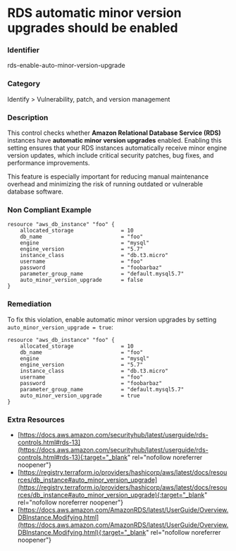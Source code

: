 # RDS automatic minor version upgrades should be enabled

### Identifier

rds-enable-auto-minor-version-upgrade

### Category

Identify > Vulnerability, patch, and version management

### Description

This control checks whether **Amazon Relational Database Service (RDS)** instances have **automatic minor version upgrades** enabled. Enabling this setting ensures that your RDS instances automatically receive minor engine version updates, which include critical security patches, bug fixes, and performance improvements.

This feature is especially important for reducing manual maintenance overhead and minimizing the risk of running outdated or vulnerable database software.

### Non Compliant Example

``` hcl
resource "aws_db_instance" "foo" {
    allocated_storage               = 10
    db_name                         = "foo"
    engine                          = "mysql"
    engine_version                  = "5.7"
    instance_class                  = "db.t3.micro"
    username                        = "foo"
    password                        = "foobarbaz"
    parameter_group_name            = "default.mysql5.7"
    auto_minor_version_upgrade      = false
}
```

### Remediation

To fix this violation, enable automatic minor version upgrades by setting `auto_minor_version_upgrade = true`:

``` hcl
resource "aws_db_instance" "foo" {
    allocated_storage               = 10
    db_name                         = "foo"
    engine                          = "mysql"
    engine_version                  = "5.7"
    instance_class                  = "db.t3.micro"
    username                        = "foo"
    password                        = "foobarbaz"
    parameter_group_name            = "default.mysql5.7"
    auto_minor_version_upgrade      = true
}
```

### Extra Resources

- [https://docs.aws.amazon.com/securityhub/latest/userguide/rds-controls.html#rds-13](https://docs.aws.amazon.com/securityhub/latest/userguide/rds-controls.html#rds-13){:target="_blank" rel="nofollow noreferrer noopener"}
- [https://registry.terraform.io/providers/hashicorp/aws/latest/docs/resources/db_instance#auto_minor_version_upgrade](https://registry.terraform.io/providers/hashicorp/aws/latest/docs/resources/db_instance#auto_minor_version_upgrade){:target="_blank" rel="nofollow noreferrer noopener"}
- [https://docs.aws.amazon.com/AmazonRDS/latest/UserGuide/Overview.DBInstance.Modifying.html](https://docs.aws.amazon.com/AmazonRDS/latest/UserGuide/Overview.DBInstance.Modifying.html){:target="_blank" rel="nofollow noreferrer noopener"}
